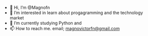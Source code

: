 - 👋 Hi, I’m @Magnofn
- 👀 I’m interested in learn about progagramming and the technology market
- 🌱 I’m currently studying Python and 
- 📫 How to reach me. email; magnovictorfn@gmail.com

<!---
Magnofn/Magnofn is a ✨ special ✨ repository because its `README.md` (this file) appears on your GitHub profile.
You can click the Preview link to take a look at your changes.
--->
